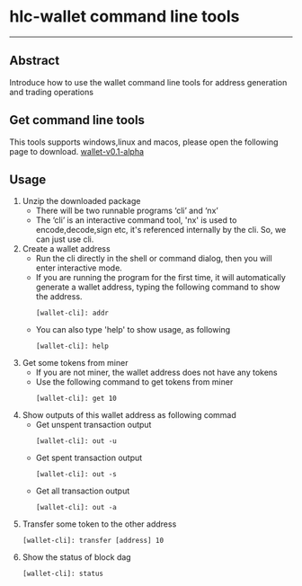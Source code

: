 # hlc-wallet command line tools
----
## Abstract
Introduce how to use the wallet command line tools for address generation and trading operations

## Get command line tools
This tools supports windows,linux and macos, please open the following page to download.
[wallet-v0.1-alpha](https://github.com/hlcfans/HLCTest/releases/tag/wallet-v0.1-alpha)

## Usage
1. Unzip the downloaded package
   - There will be two runnable programs ‘cli’ and ‘nx’
   - The ‘cli’ is an interactive command tool, 'nx' is used to encode,decode,sign etc, it's referenced internally by the cli. So, we can just use cli.
2. Create a wallet address
   - Run the cli directly in the shell or command dialog, then you will enter interactive mode.
   - If you are running the program for the first time, it will automatically generate a wallet address, typing the following command to show the address.
     ```
     [wallet-cli]: addr
     ```
   - You can also type 'help' to show usage, as following
     ```
     [wallet-cli]: help
     ```
3. Get some tokens from miner
   - If you are not miner, the wallet address does not have any tokens
   - Use the following command to get tokens from miner
     ```
     [wallet-cli]: get 10
     ```
4. Show outputs of this wallet address as following commad
   - Get unspent transaction output
     ```
     [wallet-cli]: out -u
     ```
   - Get spent transaction output
     ```
     [wallet-cli]: out -s
     ```
   - Get all transaction output
     ```
     [wallet-cli]: out -a
     ```
5. Transfer some token to the other address
   ```
   [wallet-cli]: transfer [address] 10
   ```
6. Show the status of block dag
   ```
   [wallet-cli]: status
   ```



